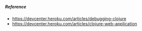 ##### Reference
- https://devcenter.heroku.com/articles/debugging-clojure
- https://devcenter.heroku.com/articles/clojure-web-application